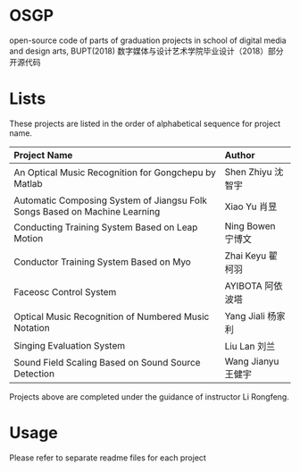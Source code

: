 # OSGP

open-source code of parts of graduation projects in school of digital media and design arts, BUPT(2018)
数字媒体与设计艺术学院毕业设计（2018）部分开源代码

# Lists

These projects are listed in the order of alphabetical sequence for project name.

|Project Name| Author |
|:-- | :-- |
| An Optical Music Recognition for Gongchepu by Matlab| Shen Zhiyu 沈智宇|
| Automatic Composing System of Jiangsu Folk Songs Based on Machine Learning |Xiao Yu 肖昱|
| Conducting Training System Based on Leap Motion | Ning Bowen 宁博文|
| Conductor Training System Based on Myo |Zhai Keyu 翟柯羽|
| Faceosc Control System |AYIBOTA 阿依波塔|
| Optical Music Recognition of Numbered Music Notation| Yang Jiali 杨家利|
| Singing Evaluation System|Liu Lan 刘兰|
| Sound Field Scaling Based on Sound Source Detection| Wang Jianyu 王健宇|

Projects above are completed under the guidance of instructor Li Rongfeng.

# Usage

Please refer to separate readme files for each project
